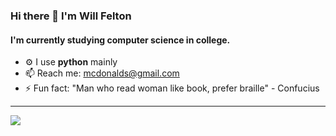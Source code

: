 ### Hi there 👋 I'm Will Felton

#### I'm currently studying computer science in college.

- ⚙️ I use **python** mainly
- 📫 Reach me: mcdonalds@gmail.com
- ⚡️ Fun fact: "Man who read woman like book, prefer braille" - Confucius

---


<p align="left>
    <a href="https://www.google.xom">
        <img src="https://img.shields.io/badge/python-3670A0?style=for-the-badge&logo=python&logoColor=ffdd54"/> 
    </a>
                                                                                                                                            
</p>
